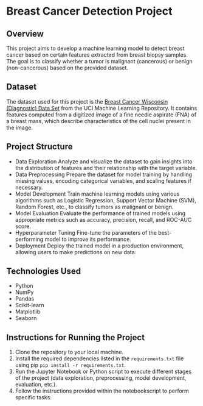 # Breast Cancer Detection Project

## Overview
This project aims to develop a machine learning model to detect breast cancer based on certain features extracted from breast biopsy samples. The goal is to classify whether a tumor is malignant (cancerous) or benign (non-cancerous) based on the provided dataset.

## Dataset
The dataset used for this project is the [Breast Cancer Wisconsin (Diagnostic) Data Set](httpsarchive.ics.uci.edumldatasetsBreast+Cancer+Wisconsin+(Diagnostic)) from the UCI Machine Learning Repository. It contains features computed from a digitized image of a fine needle aspirate (FNA) of a breast mass, which describe characteristics of the cell nuclei present in the image.

## Project Structure
- Data Exploration Analyze and visualize the dataset to gain insights into the distribution of features and their relationship with the target variable.
- Data Preprocessing Prepare the dataset for model training by handling missing values, encoding categorical variables, and scaling features if necessary.
- Model Development Train machine learning models using various algorithms such as Logistic Regression, Support Vector Machine (SVM), Random Forest, etc., to classify tumors as malignant or benign.
- Model Evaluation Evaluate the performance of trained models using appropriate metrics such as accuracy, precision, recall, and ROC-AUC score.
- Hyperparameter Tuning Fine-tune the parameters of the best-performing model to improve its performance.
- Deployment Deploy the trained model in a production environment, allowing users to make predictions on new data.

## Technologies Used
- Python
- NumPy
- Pandas
- Scikit-learn
- Matplotlib
- Seaborn

## Instructions for Running the Project
1. Clone the repository to your local machine.
2. Install the required dependencies listed in the `requirements.txt` file using pip `pip install -r requirements.txt`.
3. Run the Jupyter Notebook or Python script to execute different stages of the project (data exploration, preprocessing, model development, evaluation, etc.).
4. Follow the instructions provided within the notebookscript to perform specific tasks.
